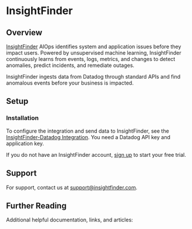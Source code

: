 # InsightFinder

## Overview

[InsightFinder][1] AIOps identifies system and application issues before they impact users. Powered by unsupervised machine learning, InsightFinder continuously learns from events, logs, metrics, and changes to detect anomalies, predict incidents, and remediate outages.

InsightFinder ingests data from Datadog through standard APIs and find anomalous events before your business is impacted.

## Setup

### Installation

To configure the integration and send data to InsightFinder, see the [InsightFinder-Datadog Integration][2]. You need a Datadog API key and application key.

If you do not have an InsightFinder account, [sign up][3] to start your free trial.

## Support

For support, contact us at [support@insightfinder.com][4].

## Further Reading

Additional helpful documentation, links, and articles:

[1]: https://insightfinder.com/
[2]: https://insightfinder.com/datadog-integration/
[3]: https://app.insightfinder.com/auth/signup
[4]: mailto:support@insightfinder.com
